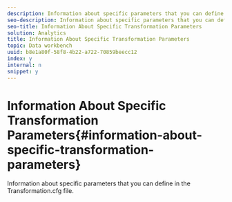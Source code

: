 ```yaml
---
description: Information about specific parameters that you can define in the Transformation.cfg file.
seo-description: Information about specific parameters that you can define in the Transformation.cfg file.
seo-title: Information About Specific Transformation Parameters
solution: Analytics
title: Information About Specific Transformation Parameters
topic: Data workbench
uuid: b8e1a80f-58f8-4b22-a722-70859beecc12
index: y
internal: n
snippet: y
---
```


# Information About Specific Transformation Parameters{#information-about-specific-transformation-parameters}

Information about specific parameters that you can define in the Transformation.cfg file.

